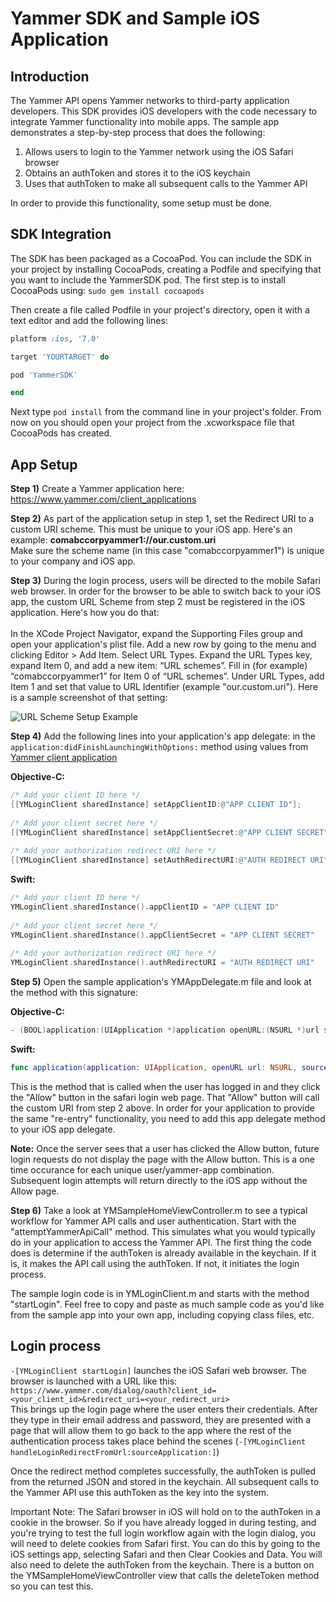 Yammer SDK and Sample iOS Application
=================================


Introduction
------------
The Yammer API opens Yammer networks to third-party application developers. This SDK
provides iOS developers with the code necessary to integrate Yammer functionality into mobile apps.
The sample app demonstrates a step-by-step process that does the following:

1. Allows users to login to the Yammer network using the iOS Safari browser
2. Obtains an authToken and stores it to the iOS keychain
3. Uses that authToken to make all subsequent calls to the Yammer API

In order to provide this functionality, some setup must be done.

SDK Integration
---------

The SDK has been packaged as a CocoaPod. You can include the SDK in your project by installing CocoaPods, creating a Podfile and specifying that you want to include the YammerSDK pod. The first step is to install CocoaPods using:
`sudo gem install cocoapods`

Then create a file called Podfile in your project's directory, open it with a text editor and add the following lines:
```ruby
platform :ios, '7.0'

target 'YOURTARGET' do

pod 'YammerSDK'

end
```
Next type `pod install` from the command line in your project's folder. From now on you should open your project from the .xcworkspace file that CocoaPods has created.

App Setup
---------

**Step 1)** Create a Yammer application here: https://www.yammer.com/client_applications

**Step 2)** As part of the application setup in step 1, set the Redirect URI to a custom URI scheme. This must be unique to your iOS app. Here's an example: **comabccorpyammer1://our.custom.uri**
<br/>Make sure the scheme name (in this case "comabccorpyammer1") is unique to your company and iOS app.

**Step 3)** During the login process, users will be directed to the mobile Safari web browser. In order for the browser to be able to switch back to your iOS app, the custom URL Scheme from step 2 must be registered in the iOS application. Here's how you do that:
<br/><br/>
In the XCode Project Navigator, expand the Supporting Files group and open your application's plist file. Add a new row by going to the menu and clicking Editor > Add Item. Select URL Types. Expand the URL Types key, expand Item 0, and add a new item: “URL schemes”. Fill in (for example) “comabccorpyammer1” for Item 0 of “URL schemes”. Under URL Types, add Item 1 and set that value to URL Identifier (example "our.custom.uri"). Here is a sample screenshot of that setting:

![URL Scheme Setup Example][urlScheme]

**Step 4)** Add the following lines into your application's app delegate: in the `application:didFinishLaunchingWithOptions:` method using values from [Yammer
client application](https://www.yammer.com/client_applications)

**Objective-C:**
```objectivec
/* Add your client ID here */
[[YMLoginClient sharedInstance] setAppClientID:@"APP CLIENT ID"];
    
/* Add your client secret here */
[[YMLoginClient sharedInstance] setAppClientSecret:@"APP CLIENT SECRET"];
    
/* Add your authorization redirect URI here */
[[YMLoginClient sharedInstance] setAuthRedirectURI:@"AUTH REDIRECT URI"];
```
**Swift:**
```swift
/* Add your client ID here */
YMLoginClient.sharedInstance().appClientID = "APP CLIENT ID"
    
/* Add your client secret here */
YMLoginClient.sharedInstance().appClientSecret = "APP CLIENT SECRET"
    
/* Add your authorization redirect URI here */
YMLoginClient.sharedInstance().authRedirectURI = "AUTH REDIRECT URI"
```

**Step 5)** Open the sample application's YMAppDelegate.m file and look at the method with this signature:

**Objective-C:**
```objective-c 
- (BOOL)application:(UIApplication *)application openURL:(NSURL *)url sourceApplication:(NSString *)sourceApplication annotation:(id)annotation
```
**Swift:**
```swift
func application(application: UIApplication, openURL url: NSURL, sourceApplication: String?, annotation: AnyObject?) -> Bool
```
This is the method that is called when the user has logged in and they click the "Allow" button in the safari login web page. That "Allow" button will call the custom URI from step 2 above. In order for your application to provide the same "re-entry" functionality, you need to add this app delegate method to your iOS app delegate.

**Note:** Once the server sees that a user has clicked the Allow button, future login requests do not display the page with the Allow button. This is a one time occurance for each unique user/yammer-app combination. Subsequent login attempts will return directly to the iOS app without the Allow page.

**Step 6)** Take a look at YMSampleHomeViewController.m to see a typical workflow for Yammer API calls and user authentication. Start with the "attemptYammerApiCall" method. This simulates what you would typically do in your application to access the Yammer API. The first thing the code does is determine if the authToken is already available in the keychain. If it is, it makes the API call using the authToken. If not, it initiates the login process.

The sample login code is in YMLoginClient.m and starts with the method "startLogin". Feel free to copy and paste as much sample code as you'd like from the sample app into your own app, including copying class files, etc.

Login process
-------------

`-[YMLoginClient startLogin]` launches the iOS Safari web browser. The browser is launched
with a URL like this: `https://www.yammer.com/dialog/oauth?client_id=<your_client_id>&redirect_uri=<your_redirect_uri>`
<br/>
This brings up the login page where the user enters their credentials. After they type in their email address and password, they are presented with a page that will allow them to go back to the app where the rest of the authentication process takes place behind the scenes (`-[YMLoginClient handleLoginRedirectFromUrl:sourceApplication:]`)

Once the redirect method completes successfully, the authToken is pulled from the returned JSON and stored in the keychain. All subsequent calls to the Yammer API use this authToken as the key into the system.

Important Note:  The Safari browser in iOS will hold on to the authToken in a cookie in the browser. So if you have already logged in during testing, and you're trying to test the full login workflow again with the login dialog, you will need to delete cookies from Safari first. You can do this by going to the iOS settings app, selecting Safari and then Clear Cookies and Data. You will also need to delete the authToken from the keychain. There is a button on the YMSampleHomeViewController view that calls the deleteToken method so you can test this.

[urlScheme]: https://github.com/yammer/ios-oauth-demo/blob/master/URLSchemeExample.png?raw=true

